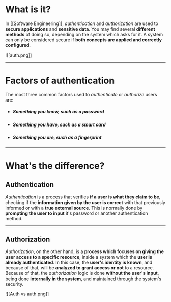 # What is it?

In [[Software Engineering]], *authentication* and *authorization* are used to **secure applications** and **sensitive data**. You may find several **different methods** of doing so, depending on the system which asks for it.
A system can only be considered secure if **both concepts are applied and correctly configured**.

![[auth.png]]
___
# Factors of authentication

The most three common factors used to *authenticate* or *authorize* users are:

- ##### **Something you know**, such as a password
- ##### **Something you have**, such as a smart card
- ##### **Something you are**, such as a fingerprint
____
# What's the difference?
## Authentication

*Authentication* is a process that verifies **if a user is what they claim to be**, checking if the **information given by the user is correct** with that previously informed or with a **true external source**. This is normally done by **prompting the user to input** it's password or another authentication method.
___
## Authorization

*Authorization*, on the other hand, is a **process which focuses on giving the user access to a specific resource**, inside a system which the **user is already authenticated**. In this case, the **user's identity is known**, and because of that, will be **analyzed to grant access or not** to a resource.
Because of that, the *authorization* logic is done **without the user's input**, being done **internally in the system**, and maintained through the system's security.

![[Auth vs auth.png]]